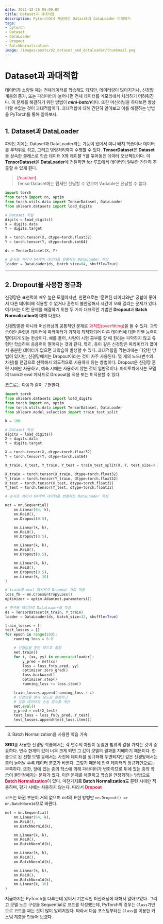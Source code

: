 ```yaml
---
date: 2021-12-26 00:00:00
title: Dataset과 과대적합
description: Pytorch에서 제공하는 Dataset과 DataLoader 이해하기
tags:
- pytorch
- Dataset
- DataLoader
- Dropout
- BatchNormalization
image: /images/posts/02_dataset_and_dataloader/thumbnail.png
---
```


<!-- 포스트 이미지 폴더: /images/posts/02_dataset_and_dataloader/ -->
<h1>Dataset과 과대적합</h1>

데이터가 소량일 때는 전체데이터를 학습해도 되지만, 데이터량이 많아지거나, 신경망 계층의 증가, 또는 파라미터가 늘어나면 전체 데이터를 메모리에서 처리하기 어려워진다. 이 문제를 해결하기 위한 방법이 ***mini-batch***이다. 또한 머신러닝을 하다보면 항상 피할 수없는 것이 과대적합이다. 과대적합에 대해 간단히 알아보고 이를 해결하는 방법을 PyTorch를 통해 알아보자.


## 1. Dataset과 DataLoader

파이토치에는 Dataset과 DataLoader라는 기능이 있어서 미니 배치 학습이나 데이터를 무작위로 섞고, 그리고 병령처리까지 수행할 수 있다.
**TensorDataset**은 **Dataset**을 상속한 클래스로 학습 데이터 X와 레이블 Y를 묶어놓은 데이터 오브젝트이다. 이 **TensorDataset**을 **DataLoader**에 전달하면 for 루프에서 데이터의 일부만 간단히 추출할 수 있게 된다. 
> <span style="color: crimson;">[!caution]</span>  
> TensorDataset에는 **텐서**만 전달할 수 있으며 Variable은 전달할 수 없다.


```python
import torch
from torch import nn, optim
from torch.utils.data import TensorDataset, DataLoader
from sklearn.datasets import load_digits

# Dataset 작성
digits = load_digits()
X = digits.data
Y = digits.target

X = torch.tensor(X, dtype=torch.float32)
Y = torch.tensor(Y, dtype=torch.int64)

ds = TensorDataset(X, Y)

# 순서로 섞어서 64개씩 데이터를 반환하는 DataLoader 작성
loader = DataLoader(ds, batch_size=64, shuffle=True)
```

---

## 2. Dropout을 사용한 정규화
신경망은 표현력이 매우 높은 모델이지만, 한편으로는 '훈련된 데이터와만' 궁합이 좋아서 다른 데이터에 적용할 수 없거나 훈련이 불안정해서 시간이 오래 걸리는 문제가 있다. 여기서는 이런 문제를 해결하기 위한 두 가지 대표적인 기법인 **Dropout**과 **Batch Normalization**에 대해 다룬다.

신경망뿐만 아니라 머신러닝의 공통적인 문제로 <span style="color:crimson;">과적합(overfitting)</span>을 들 수 있다. 과학습이란 훈련용 데이터에 파라미터가 과하게 최적화되어 다른 데이터에 대한 판별 능력이 떨어지게 되는 현상이다. 예를 들어, 사람이 시험 공부를 할 때 원리는 파악하지 않고 유형만 학습하여 응용력이 떨어지는 것과 같다. 특히, 층이 깊은 신경망은 파라미터가 많아서 충분한 데이터가 없으면 과학습이 발생할 수 있다. 과대적합을 막는데에는 다양한 방법이 있지만, 신경망에서는 Dropout이라는 것이 자주 사용된다. 몇 개의 노드(변수의 차원)를 랜덤으로 선택해서 의도적으로 사용하지 않는 방법이다. Dropout은 신경망 훈련 시에만 사용하고, 예측 시에는 사용하지 않는 것이 일반적이다. 파이토치에서는 모델의 train과 eval 메서드로 Dropout을 적용 또는 미적용할 수 있다.

코드로는 다음과 같이 구현한다.
```python
import torch
from sklearn.datasets import load_digits
from torch import nn, optim
from torch.utils.data import TensorDataset, DataLoader
from sklearn.model_selection import train_test_split

k = 100

# Dataset 작성
digits = load_digits()
X = digits.data
Y = digits.target

X = torch.tensor(X, dtype=torch.float32)
Y = torch.tensor(Y, dtype=torch.int64)

X_train, X_test, Y_train, Y_test = train_test_split(X, Y, test_size=0.3)

X_train = torch.tensor(X_train, dtype=torch.float32)
Y_train = torch.tensor(Y_train, dtype=torch.float32)
X_test = torch.tensor(X_test, dtype=torch.float32)
Y_test = torch.tensor(Y_test, dtype=torch.float32)

# 순서로 섞어서 64개씩 데이터를 반환하는 DataLoader 작성

net = nn.Sequential(
    nn.Linear(64, k),
    nn.ReLU(),
    nn.Dropout(0.5),

    nn.Linear(k, k),
    nn.ReLU(),
    nn.Dropout(0.5),

    nn.Linear(k, k),
    nn.ReLU(),
    nn.Dropout(0.5),

    nn.Linear(k, k),
    nn.ReLU(),
    nn.Dropout(0.5),
    nn.Linear(k, 10)
)

# train과 eval 메서드로 Dropout 처리 적용
loss_fn = nn.CrossEntropyLoss()
optimizer = optim.Adam(net.parameters())

# 훈련용 데이터로 DataLoader를 작성
ds = TensorDataset(X_train, Y_train)
loader = DataLoader(ds, batch_size=32, shuffle=True)

train_losses = []
test_losses = []
for epoch in range(100):
    running_loss = 0.0

    # 신경망을 훈련 모드로 설정
    net.train()
    for i, (xx, yy) in enumerate(loader):
        y_pred = net(xx)
        loss = loss_fn(y_pred, yy)
        optimizer.zero_grad()
        loss.backward()
        optimizer.step()
        running_loss += loss.item()

    train_losses.append(running_loss / i)
    # 신경망을 평가 모드로 설정하고
    # 검정 데이터의 손실 함수를 계산
    net.eval()
    y_pred = net(X_test)
    test_loss = loss_fn(y_pred, Y_test)
    test_losses.append(test_loss.item())
```

---
3. Batch Normalization을 사용한 학습 가속

**SGD**를 사용한 신경망 학습에서는 각 변수의 차원이 동일한 범위의 값을 가지는 것이 중요하다. 변수 한개의 값이 너무 크게 되면 그 값이 모델의 결과를 지배하기 때문이다. 한 층으로 된 선형 모델 등에서는 사전에 데이터를 정규화해 두면되지만 깊은 신경망에서는 층이 늘어날 수록 데이터 분포가 바뀐다. 그렇기 때문에 입력 데이터의 정규화만으로는 부족하다. 또한, 앞에 있는 층의 학스에 의해 파라미터가 변화하므로 뒤에 있는 층의 학습이 불안정해지는 문제가 있다. 이런 문제를 해결하고 학습을 안정화하는 방법으로 <span style="color:crimson;"><b>Batch Normalization</b></span>이 있다.
마찬가지로 **Batch Normalization**도 훈련 시에만 적용하며, 평가 시에는 사용하지 않는다. 따라서 <span style="color:crimson;"><b>Dropout</b></span>

코드는 바뀐 부분이 거의 없으며 *net*의 표현 방벙만 `nn.Dropout() => nn.BatchNorm1d`으로 바뀐다.
```python
net = nn.Sequential(
    nn.Linear(64, k),
    nn.ReLU(),
    nn.BatchNorm1d(k),

    nn.Linear(k, k),
    nn.ReLU(),
    nn.BatchNorm1d(k),

    nn.Linear(k, k),
    nn.ReLU(),
    nn.BatchNorm1d(k),

    nn.Linear(k, k),
    nn.ReLU(),
    nn.BatchNorm1d(k),
    nn.Linear(k, 10)
)
```

지금까지는 PyTorch를 다루는데 있어서 기본적인 머신러닝에 대해서 알아보았다. 그리고 모델 노드 구성을 Sequential로 코드를 작성했는데, PyTorch의 경우는 `Class`기반으로 코드를 짜는 것이 많이 알려져있다. 따라서 다음 포스팅부터는 `Class`를 이용한 커스텀 계층을 만들어 보겠다.